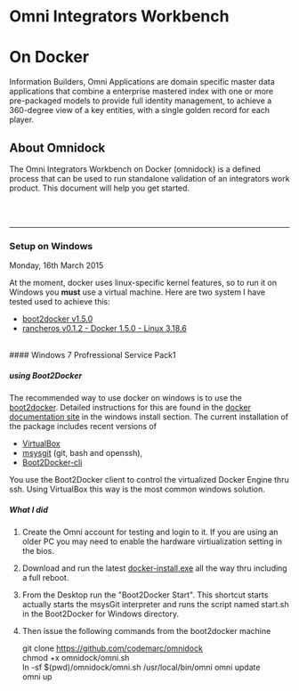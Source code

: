 # Omni Integrators Workbench
# On Docker


Information Builders, Omni Applications are domain specific master data applications that combine a enterprise mastered index with one or more pre-packaged models to provide full identity management, to achieve a 360-degree view of a key entities, with a single golden record for each player.

## About Omnidock
The Omni Integrators Workbench on Docker (omnidock) is a defined process that can be used to run standalone validation of an integrators work product. This document will help you get started.

<br/><br/><hr/>
### Setup on  Windows
Monday, 16th March 2015

At the moment, docker uses linux-specific kernel features, so to run it on Windows you **must** use a virtual machine. Here are two system I have tested used to achieve this:

* [boot2docker v1.5.0](https://github.com/boot2docker/windows-installer/releases/tag/v1.5.0) 
* [rancheros v0.1.2 - Docker 1.5.0 - Linux 3.18.6](https://github.com/rancherio/os/releases/download/v0.1.2/rancheros.iso)

<br/>
#### Windows 7 Profressional Service Pack1


##### using Boot2Docker
The recommended way to use docker on windows is to use the [boot2docker](http://boot2docker.io/). Detailed instructions for this are found in the [docker documentation site](https://docs.docker.com/installation/windows/) in the windows install section. The current installation of the package includes recent versions of

* [VirtualBox](https://www.virtualbox.org)  
* [msysgit](http://msysgit.github.io/) (git, bash and openssh),  
* [Boot2Docker-cli](https://github.com/boot2docker/boot2docker-cli)

You use the Boot2Docker client to control the virtualized Docker Engine thru ssh. Using VirtualBox this way is the most common windows solution.

##### What I did

1. Create the Omni account for testing and login to it. If you are using an older PC you may need to enable the hardware virtiualization setting in the bios.  

1. Download and run the latest [docker-install.exe](https://github.com/boot2docker/windows-installer/releases/tag/v1.5.0) all the way thru including a full reboot.

1. From the Desktop run the "Boot2Docker Start". This shortcut starts actually starts the msysGit interpreter and runs the script named start.sh in the Boot2Docker for Windows directory. 

1. Then issue the following commands from the boot2docker machine

    git clone https://github.com/codemarc/omnidock  
    chmod +x omnidock/omni.sh  
    ln -sf $(pwd)/omnidock/omni.sh /usr/local/bin/omni
    omni update  
    omni up
